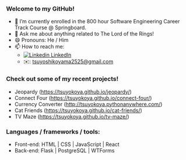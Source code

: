 ### Welcome to my GitHub!

- 🌱 I’m currently enrolled in the 800 hour Software Engineering Career Track Course @ Springboard.
- 💬 Ask me about anything related to The Lord of the Rings!
- 😄 Pronouns: He / Him
- 📫 How to reach me: 
  - [![Linkedin](https://i.stack.imgur.com/gVE0j.png) LinkedIn](https://www.linkedin.com/in/tsuyoshi-koyama-2018/)
  - ✉️: tsuyoshikoyama2525@gmail.com

### Check out some of my recent projects!
  - Jeopardy (https://tsuyokoya.github.io/jeopardy/)
  - Connect Four (https://tsuyokoya.github.io/connect-four/)
  - Currency Converter (http://tsuyokoya.pythonanywhere.com/)
  - Cat Friends (https://tsuyokoya.github.io/cat-friends/)
  - TV Maze (https://tsuyokoya.github.io/tv-maze/)

### Languages / frameworks / tools: 
  - Front-end: HTML | CSS | JavaScript | React
  - Back-end: Flask | PostgreSQL | WTForms
<!--   - Python
  - Node
  - Express
  - MongoDB/Mongoose
  - Git -->
